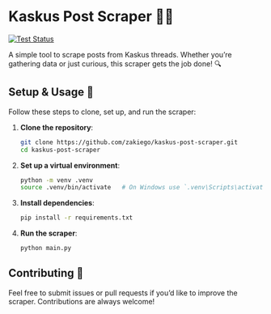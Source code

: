 
# Kaskus Post Scraper 🕵️‍♂️

[![Test Status](https://github.com/zakiego/kaskus-post-scraper/actions/workflows/test.yml/badge.svg)](https://github.com/zakiego/kaskus-post-scraper/actions/workflows/test.yml)

A simple tool to scrape posts from Kaskus threads. Whether you’re gathering data or just curious, this scraper gets the job done! 🔍

## Setup & Usage 🚀

Follow these steps to clone, set up, and run the scraper:

1. **Clone the repository**:

    ```bash
    git clone https://github.com/zakiego/kaskus-post-scraper.git
    cd kaskus-post-scraper
    ```

2. **Set up a virtual environment**:

    ```bash
    python -m venv .venv
    source .venv/bin/activate   # On Windows use `.venv\Scripts\activate`
    ```

3. **Install dependencies**:

    ```bash
    pip install -r requirements.txt
    ```

4. **Run the scraper**:

    ```bash
    python main.py
    ```

## Contributing 🤝

Feel free to submit issues or pull requests if you’d like to improve the scraper. Contributions are always welcome!
